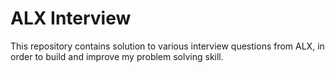 # ALX Interview
This repository contains solution to various interview questions from ALX, in order to build and improve my problem solving skill.
